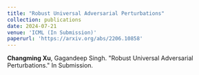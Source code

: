 ```yaml
---
title: "Robust Universal Adversarial Perturbations"
collection: publications
date: 2024-07-21
venue: 'ICML (In Submission)'
paperurl: 'https://arxiv.org/abs/2206.10858'
---
```


**Changming Xu**, Gagandeep Singh. "Robust Universal Adversarial Perturbations." In Submission.